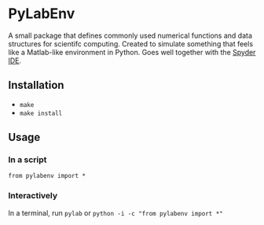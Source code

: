 # PyLabEnv
A small package that defines commonly used numerical functions and data structures for scientifc computing.
Created to simulate something that feels like a Matlab-like environment in Python.
Goes well together with the [Spyder IDE](https://www.spyder-ide.org/).

## Installation
* `make`
* `make install`

## Usage
### In a script
`from pylabenv import *`
### Interactively
In a terminal, run `pylab` or `python -i -c "from pylabenv import *"`
